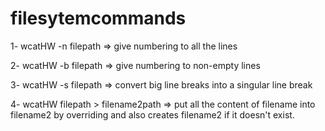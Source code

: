 # filesytemcommands



1- wcatHW -n filepath => give numbering to all the lines 


2- wcatHW -b filepath => give numbering to non-empty lines


3- wcatHW -s filepath => convert big line breaks into a singular line break 

4- wcatHW filepath > filename2path => put all the content of filename into filename2 by overriding and also creates filename2 if it doesn't exist. 

